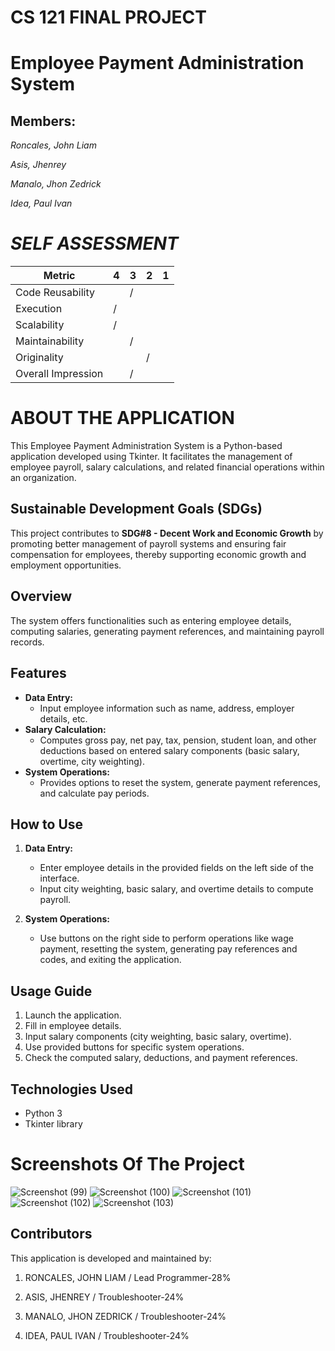 # CS 121 FINAL PROJECT
# Employee Payment Administration System

## Members:

*Roncales, John Liam*

*Asis, Jhenrey*

*Manalo, Jhon Zedrick*

*Idea, Paul Ivan*

# *SELF ASSESSMENT*
| Metric  |  4 | 3  | 2  |  1 |
|---|---|---|---|---|
| Code Reusability  |   | / |   |   |
| Execution | /  |   |   |   |
| Scalability  | /  |   |   |   |
| Maintainability  |   |  / |   |   |
| Originality  |  |  |  / |   |
| Overall Impression    |  | /  |   |


# ABOUT THE APPLICATION
This Employee Payment Administration System is a Python-based application developed using Tkinter. It facilitates the management of employee payroll, salary calculations, and related financial operations within an organization.
## Sustainable Development Goals (SDGs)

This project contributes to **SDG#8 - Decent Work and Economic Growth** by promoting better management of payroll systems and ensuring fair compensation for employees, thereby supporting economic growth and employment opportunities.

## Overview

The system offers functionalities such as entering employee details, computing salaries, generating payment references, and maintaining payroll records.

## Features

- **Data Entry:**
  - Input employee information such as name, address, employer details, etc.
- **Salary Calculation:**
  - Computes gross pay, net pay, tax, pension, student loan, and other deductions based on entered salary components (basic salary, overtime, city weighting).
- **System Operations:**
  - Provides options to reset the system, generate payment references, and calculate pay periods.

## How to Use

1. **Data Entry:**
   - Enter employee details in the provided fields on the left side of the interface.
   - Input city weighting, basic salary, and overtime details to compute payroll.
   
2. **System Operations:**
   - Use buttons on the right side to perform operations like wage payment, resetting the system, generating pay references and codes, and exiting the application.

## Usage Guide

1. Launch the application.
2. Fill in employee details.
3. Input salary components (city weighting, basic salary, overtime).
4. Use provided buttons for specific system operations.
5. Check the computed salary, deductions, and payment references.

## Technologies Used

- Python 3
- Tkinter library

  

# Screenshots Of The Project
![Screenshot (99)](https://github.com/Liam27092003/CS-121-FinalProject/assets/153203514/54b58b8f-0f2a-4628-ab6c-53e934c7897c)
![Screenshot (100)](https://github.com/Liam27092003/CS-121-FinalProject/assets/153203514/e6772686-7874-4435-b353-952e03c2cd81)
![Screenshot (101)](https://github.com/Liam27092003/CS-121-FinalProject/assets/153203514/465d5c91-c370-43b4-9825-03d0e479c191)
![Screenshot (102)](https://github.com/Liam27092003/CS-121-FinalProject/assets/153203514/64904e69-5421-4027-8393-bc9dc2fbcca9)
![Screenshot (103)](https://github.com/Liam27092003/CS-121-FinalProject/assets/153203514/7f7de795-55cd-498d-b1ec-8c6a90d948f6)




## Contributors

This application is developed and maintained by:

1. RONCALES, JOHN LIAM / Lead Programmer-28%

2. ASIS, JHENREY / Troubleshooter-24%

3. MANALO, JHON ZEDRICK / Troubleshooter-24%

4. IDEA, PAUL IVAN / Troubleshooter-24%


